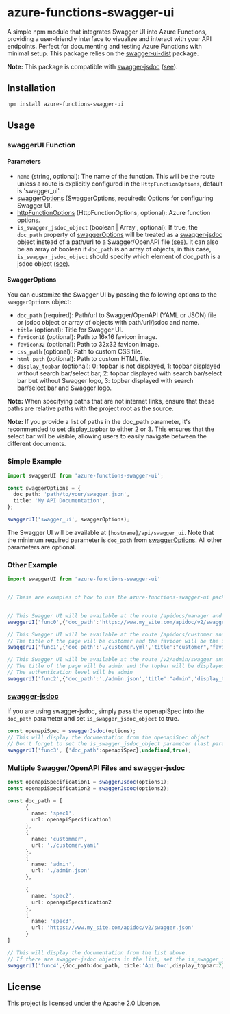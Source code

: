 # azure-functions-swagger-ui
A simple npm module that integrates Swagger UI into Azure Functions, providing a user-friendly interface to visualize and interact with your API endpoints. Perfect for documenting and testing Azure Functions with minimal setup. This package relies on the [swagger-ui-dist](https://www.npmjs.com/package/swagger-ui-dist) package.


**Note:** This package is compatible with [swagger-jsdoc](https://github.com/Surnet/swagger-jsdoc) ([see](#swagger-jsdoc)).
## Installation

```sh
npm install azure-functions-swagger-ui
```

## Usage

### swaggerUI Function

#### Parameters

- `name` (string, optional): The name of the function. This will be the route unless a route is explicitly configured in the `HttpFunctionOptions`, default is 'swagger_ui'.
- [swaggerOptions](#swaggeroptions) (SwaggerOptions, required): Options for configuring Swagger UI.
- [httpFunctionOptions](https://github.com/Azure/azure-functions-nodejs-library/blob/v4.x/types/http.d.ts#L16) (HttpFunctionOptions, optional): Azure function options.
- `is_swagger_jsdoc_object` (boolean | Array<boolean> , optional): If true, the `doc_path` property of [swaggerOptions](#swaggeroptions) will be treated as a [swagger-jsdoc](https://github.com/Surnet/swagger-jsdoc) object instead of a path/url to a Swagger/OpenAPI file ([see](#swagger-jsdoc)). It can also be an array of boolean if `doc_path` is an array of objects, in this case, `is_swagger_jsdoc_object` should specify which element of doc_path is a jsdoc object ([see](#multiple-swaggeropenapi-files-and-swagger-jsdoc)).

#### SwaggerOptions

You can customize the Swagger UI by passing the following options to the `swaggerOptions` object:

- `doc_path` (required): Path/url to Swagger/OpenAPI (YAML or JSON) file  or jsdoc object or  array of objects with path/url/jsdoc and name.
- `title` (optional): Title for Swagger UI.
- `favicon16` (optional): Path to 16x16 favicon image.
- `favicon32` (optional): Path to 32x32 favicon image.
- `css_path` (optional): Path to custom CSS file.
- `html_path` (optional): Path to custom HTML file.
- `display_topbar` (optional): 0: topbar is not displayed, 1: topbar displayed without search bar/select bar, 2: topbar displayed with search bar/select bar but without Swagger logo, 3: topbar displayed with search bar/select bar and Swagger logo. 

**Note:** When specifying paths that are not internet links, ensure that these paths are relative paths with the project root as the source.

**Note:** If you provide a list of paths in the doc_path parameter, it's recommended to set display_topbar to either 2 or 3. This ensures that the select bar will be visible, allowing users to easily navigate between the different documents.

### Simple Example

```typescript
import swaggerUI from 'azure-functions-swagger-ui';

const swaggerOptions = {
  doc_path: 'path/to/your/swagger.json',
  title: 'My API Documentation',
};

swaggerUI('swagger_ui', swaggerOptions);

```
The Swagger UI will be available at `[hostname]/api/swagger_ui`.
Note that the minimum required parameter is `doc_path` from [swaggerOptions](#swaggeroptions). All other parameters are optional.

### Other Example

```typescript
import swaggerUI from 'azure-functions-swagger-ui'


// These are examples of how to use the azure-functions-swagger-ui package


// This Swagger UI will be available at the route /apidocs/manager and will display the documentation from the swagger.json file located at https://www.my_site.com/apidoc/v2/swagger.json
swaggerUI('func0',{'doc_path':'https://www.my_site.com/apidoc/v2/swagger.json','title':"manager"},{route:'apidocs/manager'});

// This Swagger UI will be available at the route /apidocs/customer and will display the documentation from the customer.yml file located at the root of the function
// The title of the page will be customer and the favicon will be the images/customer16.png and images/customer32.png, the topbar will be displayed but not the search bar
swaggerUI('func1',{'doc_path':'./customer.yml','title':"customer",'favicon16':'images\\customer16.png','favicon32':'images\\customer32.png','display_topbar':1},{route:'apidocs/customer'});

// This Swagger UI will be available at the route /v2/admin/swagger and will display the documentation from the admin.yml file located at the root of the function
// The title of the page will be admin and the topbar will be displayed and the search bar too
// The authentication level will be admin
swaggerUI('func2',{'doc_path':'./admin.json','title':"admin",'display_topbar':2},{route:'v2/admin/swagger',authLevel:'admin'});


```

### [swagger-jsdoc](https://github.com/Surnet/swagger-jsdoc)
If you are using swagger-jsdoc, simply pass the openapiSpec into the `doc_path` parameter and set `is_swagger_jsdoc_object` to true.

```typescript
const openapiSpec = swaggerJsdoc(options);
// This will display the documentation from the openapiSpec object
// Don't forget to set the is_swagger_jsdoc_object parameter (last parameter) to true
swaggerUI('func3', {'doc_path':openapiSpec},undefined,true);
```

### Multiple Swagger/OpenAPI Files and [swagger-jsdoc](https://github.com/Surnet/swagger-jsdoc)
```typescript
const openapiSpecification1 = swaggerJsdoc(options1);
const openapiSpecification2 = swaggerJsdoc(options2);

const doc_path = [
      {
        name: 'spec1',
        url: openapiSpecification1
      },
      {
        name: 'custommer',
        url: './customer.yaml'
      },
      {
        name: 'admin',
        url: './admin.json'
      },

      {
        name: 'spec2',
        url: openapiSpecification2
      },
      {
        name: 'spec3',
        url: 'https://www.my_site.com/apidoc/v2/swagger.json'
      }
]

// This will display the documentation from the list above.
// If there are swagger-jsdoc objects in the list, set the is_swagger_jsdoc_object parameter to an array of booleans specifying which URLs are swagger-jsdoc objects.
swaggerUI('func4',{doc_path:doc_path, title:'Api Doc',display_topbar:2},undefined,[true,false,false,true,false]);
```



## License

This project is licensed under the Apache 2.0 License.
